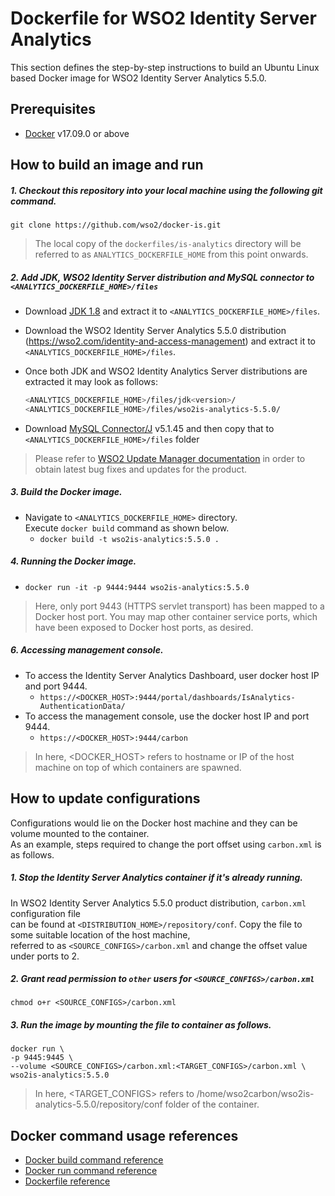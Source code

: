 # Dockerfile for WSO2 Identity Server Analytics #
This section defines the step-by-step instructions to build an Ubuntu Linux based Docker image for WSO2 Identity Server Analytics 5.5.0.

## Prerequisites
* [Docker](https://www.docker.com/get-docker) v17.09.0 or above

## How to build an image and run
##### 1. Checkout this repository into your local machine using the following git command.
```
git clone https://github.com/wso2/docker-is.git
```

>The local copy of the `dockerfiles/is-analytics` directory will be referred to as `ANALYTICS_DOCKERFILE_HOME` from this point onwards.

##### 2. Add JDK, WSO2 Identity Server distribution and MySQL connector to `<ANALYTICS_DOCKERFILE_HOME>/files`
- Download [JDK 1.8](http://www.oracle.com/technetwork/java/javase/downloads/jdk8-downloads-2133151.html) 
and extract it to `<ANALYTICS_DOCKERFILE_HOME>/files`.
- Download the WSO2 Identity Server Analytics 5.5.0 distribution (https://wso2.com/identity-and-access-management)
and extract it to `<ANALYTICS_DOCKERFILE_HOME>/files`. <br>
- Once both JDK and WSO2 Identity Analytics Server distributions are extracted it may look as follows:

  ```bash
  <ANALYTICS_DOCKERFILE_HOME>/files/jdk<version>/
  <ANALYTICS_DOCKERFILE_HOME>/files/wso2is-analytics-5.5.0/
  ```
- Download [MySQL Connector/J](https://dev.mysql.com/downloads/connector/j/) v5.1.45 and then copy that to `<ANALYTICS_DOCKERFILE_HOME>/files` folder
>Please refer to [WSO2 Update Manager documentation](https://docs.wso2.com/display/ADMIN44x/Updating+WSO2+Products)
in order to obtain latest bug fixes and updates for the product.

##### 3. Build the Docker image.
- Navigate to `<ANALYTICS_DOCKERFILE_HOME>` directory. <br>
  Execute `docker build` command as shown below.
    + `docker build -t wso2is-analytics:5.5.0 .`
    
##### 4. Running the Docker image.
- `docker run -it -p 9444:9444 wso2is-analytics:5.5.0`
>Here, only port 9443 (HTTPS servlet transport) has been mapped to a Docker host port.
You may map other container service ports, which have been exposed to Docker host ports, as desired.

##### 6. Accessing management console.
- To access the Identity Server Analytics Dashboard, user docker host IP and port 9444.
    + `https://<DOCKER_HOST>:9444/portal/dashboards/IsAnalytics-AuthenticationData/`
- To access the management console, use the docker host IP and port 9444.
    + `https://<DOCKER_HOST>:9444/carbon`
    
>In here, <DOCKER_HOST> refers to hostname or IP of the host machine on top of which containers are spawned.


## How to update configurations
Configurations would lie on the Docker host machine and they can be volume mounted to the container. <br>
As an example, steps required to change the port offset using `carbon.xml` is as follows.

##### 1. Stop the Identity Server Analytics container if it's already running.
In WSO2 Identity Server Analytics 5.5.0 product distribution, `carbon.xml` configuration file <br>
can be found at `<DISTRIBUTION_HOME>/repository/conf`. Copy the file to some suitable location of the host machine, <br>
referred to as `<SOURCE_CONFIGS>/carbon.xml` and change the offset value under ports to 2.

##### 2. Grant read permission to `other` users for `<SOURCE_CONFIGS>/carbon.xml`
```
chmod o+r <SOURCE_CONFIGS>/carbon.xml
```

##### 3. Run the image by mounting the file to container as follows.
```
docker run \
-p 9445:9445 \
--volume <SOURCE_CONFIGS>/carbon.xml:<TARGET_CONFIGS>/carbon.xml \
wso2is-analytics:5.5.0
```

>In here, <TARGET_CONFIGS> refers to /home/wso2carbon/wso2is-analytics-5.5.0/repository/conf folder of the container.


## Docker command usage references

* [Docker build command reference](https://docs.docker.com/engine/reference/commandline/build/)
* [Docker run command reference](https://docs.docker.com/engine/reference/run/)
* [Dockerfile reference](https://docs.docker.com/engine/reference/builder/)